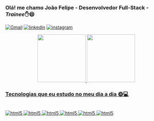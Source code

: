### Olá! me chamo João Felipe - Desenvolvedor Full-Stack - *Trainee*✋😄

[![Gmail](https://img.shields.io/badge/Gmail-D14836?style=for-the-badge&logo=gmail&logoColor=white)](joaosuporte21@gmail.com)
[![linkedin]( https://img.shields.io/badge/LinkedIn-0077B5?style=for-the-badge&logo=linkedin&logoColor=white)](https://www.linkedin.com/in/joão-felipe-1028aa210/)
[![instagram]( https://img.shields.io/badge/Instagram-E4405F?style=for-the-badge&logo=instagram&logoColor=white)](https://www.instagram.com/joaoz3r0/)

<div align="center">
  <a href="https://github.com/FelipeMT21">
  <img height="150em" src="https://github-readme-stats.vercel.app/api?username=FelipeMT21&show_icons=true&theme=dracula&include_all_commits=true&count_private=true"/>
  <img height="150em" src="https://github-readme-stats.vercel.app/api/top-langs/?username=FelipeMT21&layout=compact&langs_count=7&theme=dracula"/>
</div> 

 ### Tecnologias que eu estudo no meu dia a dia 🌞💻

<div style ="display: inline_block"><br/>
 <img aLign="center" alt="html5" src="https://img.shields.io/badge/Java-ED8B00?style=for-the-badge&logo=openjdk&logoColor=white">
 <img aLign="center" alt="html5" src="https://img.shields.io/badge/HTML5-E34F26?style=for-the-badge&logo=html5&logoColor=white">
 <img aLign="center" alt="html5" src="https://img.shields.io/badge/CSS3-1572B6?style=for-the-badge&logo=css3&logoColor=white">
 <img aLign="center" alt="html5" src="https://img.shields.io/badge/JavaScript-F7DF1E?style=for-the-badge&logo=javascript&logoColor=black">
 <img aLign="center" alt="html5" src="https://img.shields.io/badge/MySQL-00000F?style=for-the-badge&logo=mysql&logoColor=white">
 <img aLign="center" alt="html5" src="https://img.shields.io/badge/GIT-E44C30?style=for-the-badge&logo=git&logoColor=white" />
</div><br/>
